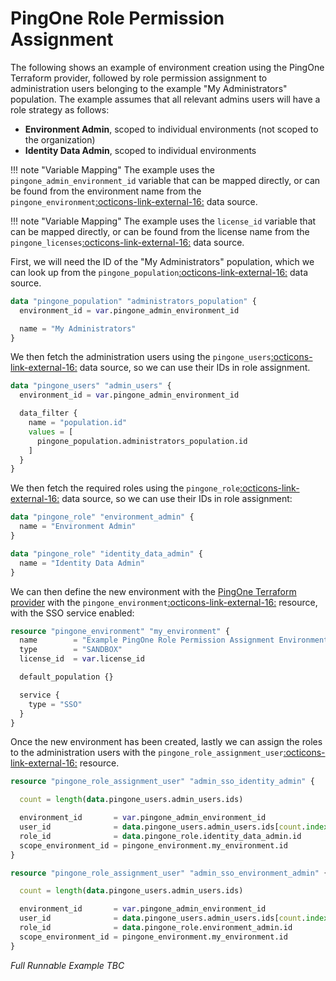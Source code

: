 # PingOne Role Permission Assignment

The following shows an example of environment creation using the PingOne Terraform provider, followed by role permission assignment to administration users belonging to the example "My Administrators" population.  The example assumes that all relevant admins users will have a role strategy as follows:

* **Environment Admin**, scoped to individual environments (not scoped to the organization)
* **Identity Data Admin**, scoped to individual environments

!!! note "Variable Mapping"
    The example uses the `pingone_admin_environment_id` variable that can be mapped directly, or can be found from the environment name from the `pingone_environment`<a href="https://registry.terraform.io/providers/pingidentity/pingone/latest/docs/data-sources/environment" target="_blank">:octicons-link-external-16:</a> data source.

!!! note "Variable Mapping"
    The example uses the `license_id` variable that can be mapped directly, or can be found from the license name from the `pingone_licenses`<a href="https://registry.terraform.io/providers/pingidentity/pingone/latest/docs/data-sources/licenses" target="_blank">:octicons-link-external-16:</a> data source.

First, we will need the ID of the "My Administrators" population, which we can look up from the `pingone_population`<a href="https://registry.terraform.io/providers/pingidentity/pingone/latest/docs/data-sources/population" target="_blank">:octicons-link-external-16:</a> data source.
``` terraform
data "pingone_population" "administrators_population" {
  environment_id = var.pingone_admin_environment_id

  name = "My Administrators"
}
```

We then fetch the administration users using the `pingone_users`<a href="https://registry.terraform.io/providers/pingidentity/pingone/latest/docs/data-sources/users" target="_blank">:octicons-link-external-16:</a> data source, so we can use their IDs in role assignment.
``` terraform
data "pingone_users" "admin_users" {
  environment_id = var.pingone_admin_environment_id

  data_filter {
    name = "population.id"
    values = [
      pingone_population.administrators_population.id
    ]
  }
}
```

We then fetch the required roles using the `pingone_role`<a href="https://registry.terraform.io/providers/pingidentity/pingone/latest/docs/data-sources/role" target="_blank">:octicons-link-external-16:</a> data source, so we can use their IDs in role assignment:
``` terraform
data "pingone_role" "environment_admin" {
  name = "Environment Admin"
}

data "pingone_role" "identity_data_admin" {
  name = "Identity Data Admin"
}
```

We can then define the new environment with the [PingOne Terraform provider](https://pingidentity.github.io/terraform-docs/getting-started/pingone/) with the `pingone_environment`<a href="https://registry.terraform.io/providers/pingidentity/pingone/latest/docs/resources/environment" target="_blank">:octicons-link-external-16:</a> resource, with the SSO service enabled:

``` terraform
resource "pingone_environment" "my_environment" {
  name        = "Example PingOne Role Permission Assignment Environment"
  type        = "SANDBOX"
  license_id  = var.license_id

  default_population {}

  service {
    type = "SSO"
  }
}
```

Once the new environment has been created, lastly we can assign the roles to the administration users with the `pingone_role_assignment_user`<a href="https://registry.terraform.io/providers/pingidentity/pingone/latest/docs/resources/role_assignment_user" target="_blank">:octicons-link-external-16:</a> resource.
``` terraform
resource "pingone_role_assignment_user" "admin_sso_identity_admin" {

  count = length(data.pingone_users.admin_users.ids)

  environment_id       = var.pingone_admin_environment_id
  user_id              = data.pingone_users.admin_users.ids[count.index]
  role_id              = data.pingone_role.identity_data_admin.id
  scope_environment_id = pingone_environment.my_environment.id
}

resource "pingone_role_assignment_user" "admin_sso_environment_admin" {

  count = length(data.pingone_users.admin_users.ids)

  environment_id       = var.pingone_admin_environment_id
  user_id              = data.pingone_users.admin_users.ids[count.index]
  role_id              = data.pingone_role.environment_admin.id
  scope_environment_id = pingone_environment.my_environment.id
}
```

*Full Runnable Example TBC*